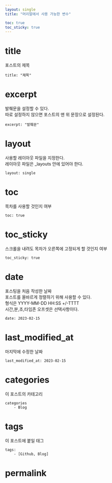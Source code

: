 ```yaml
---
layout: single
title: "머리말에서 사용 가능한 변수"

toc: true
toc_sticky: true
---
```


# title
포스트의 제목
```
title: "제목"
```

# excerpt
발췌문을 설정할 수 있다.\
따로 설정하지 않으면 포스트의 맨 위 문장으로 설정된다.
```
excerpt: "발췌문"
```

# layout

사용할 레이아웃 파일을 지정한다.\
레이아웃 파일은 _layouts 안에 있어야 한다.
```
layout: single
```

# toc

목차를 사용할 것인지 여부
```
toc: true
```

# toc_sticky

스크롤을 내려도 목차가 오른쪽에 고정되게 할 것인지 여부
```
toc_sticky: true
```

# date

포스팅을 처음 작성한 날짜\
포스트를 올바르게 정렬하기 위해 사용할 수 있다.\
형식은 YYYY-MM-DD HH:SS +/-TTTT\
시간,분,초,타임존 오프셋은 선택사항이다.
```
date: 2023-02-15
```

# last_modified_at
마지막에 수정한 날짜
```
last_modified_at: 2023-02-15
```

# categories
이 포스트의 카테고리
```
categories
    - Blog
```

# tags
이 포스트에 붙일 태그
```
tags:
    - [Github, Blog]
```

# permalink
